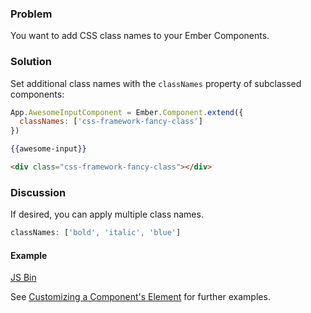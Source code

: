 ### Problem

You want to add CSS class names to your Ember Components.

### Solution

Set additional class names with the `classNames` property of subclassed components:

```js
App.AwesomeInputComponent = Ember.Component.extend({
  classNames: ['css-framework-fancy-class']  
})
```

```handlebars
{{awesome-input}}
```

```html
<div class="css-framework-fancy-class"></div>
```

### Discussion

If desired, you can apply multiple class names.

```js
classNames: ['bold', 'italic', 'blue']
```

#### Example

<a class="jsbin-embed" href="http://emberjs.jsbin.com/ifUDExu/2/edit?js,output">JS Bin</a>

See [Customizing a Component's Element](/guides/components/customizing-a-components-element/) for further examples.
